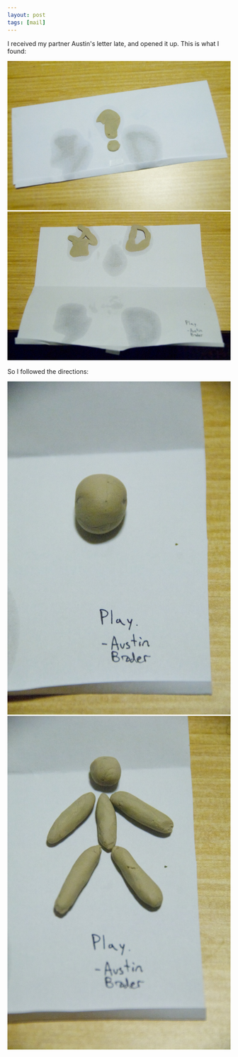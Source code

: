 ```yaml
---
layout: post
tags: [mail]
---
```


I received my partner Austin's letter late, and opened it up. This is what I found:

![Mail received](/images/mail-received-1-1.jpg)
![Mail received](/images/mail-received-1-2.jpg)

So I followed the directions:

![Mail received](/images/mail-received-1-3.jpg)
![Mail received](/images/mail-received-1-4.jpg)